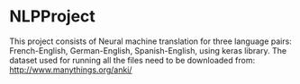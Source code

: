 # NLPProject
This project consists of Neural machine translation for three language pairs: French-English, German-English, Spanish-English, using keras library. 
The dataset used for running all the files need to be downloaded from: http://www.manythings.org/anki/ 
